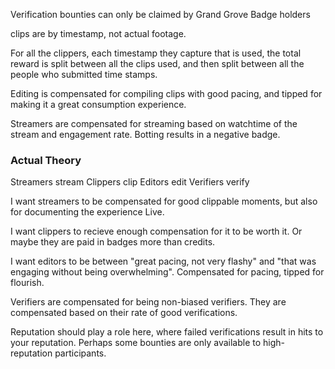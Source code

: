 Verification bounties can only be claimed by Grand Grove Badge holders

clips are by timestamp, not actual footage.

For all the clippers, each timestamp they capture that is used, the total reward is split between all the clips used, and then split between all the people who submitted time stamps.

Editing is compensated for compiling clips with good pacing, and tipped for making it a great consumption experience.

Streamers are compensated for streaming based on watchtime of the stream and engagement rate. Botting results in a negative badge.


### Actual Theory
Streamers stream
Clippers clip
Editors edit
Verifiers verify

I want streamers to be compensated for good clippable moments, but also for documenting the experience Live.

I want clippers to recieve enough compensation for it to be worth it. Or maybe they are paid in badges more than credits.

I want editors to be between "great pacing, not very flashy" and "that was engaging without being overwhelming". Compensated for pacing, tipped for flourish.

Verifiers are compensated for being non-biased verifiers. They are compensated based on their rate of good verifications.

Reputation should play a role here, where failed verifications result in hits to your reputation.
Perhaps some bounties are only available to high-reputation participants.